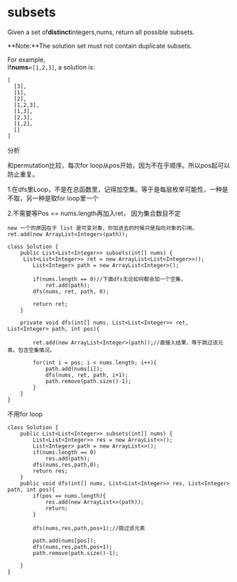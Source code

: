 # subsets

Given a set of**distinct**integers,nums, return all possible subsets.

**Note:**The solution set must not contain duplicate subsets.

For example,  
If**nums**=`[1,2,3]`, a solution is:

```text
[
  [3],
  [1],
  [2],
  [1,2,3],
  [1,3],
  [2,3],
  [1,2],
  []
]
```

分析

和permutation比较，每次for loop从pos开始，因为不在乎顺序。所以pos起可以防止重复。

1.在dfs里Loop，不是在总函数里，记得加空集。等于是每层枚举可能性，一种是不取，另一种是取for loop里一个

2.不需要等Pos == nums.length再加入ret， 因为集合数目不定

```text
new 一个的原因在于 list 是可变对象，你加进去的时候只是指向对象的引用。
ret.add(new ArrayList<Integer>(path));
```

```text
class Solution {
    public List<List<Integer>> subsets(int[] nums) {
     List<List<Integer>> ret = new ArrayList<List<Integer>>();
        List<Integer> path = new ArrayList<Integer>();

        if(nums.length == 0)//下面dfs无论如何都会加一个空集，
            ret.add(path);
        dfs(nums, ret, path, 0);

        return ret;
    }

    private void dfs(int[] nums, List<List<Integer>> ret, List<Integer> path, int pos){

        ret.add(new ArrayList<Integer>(path));//直接入结果，等于跳过该元素。包含空集情况。

        for(int i = pos; i < nums.length; i++){
            path.add(nums[i]);
            dfs(nums, ret, path, i+1);
            path.remove(path.size()-1);
        }
    }
}
```

不用for loop

```text
class Solution {
    public List<List<Integer>> subsets(int[] nums) {
        List<List<Integer>> res = new ArrayList<>();
        List<Integer> path = new ArrayList<>();
        if(nums.length == 0)
            res.add(path);
        dfs(nums,res,path,0);
        return res;
    }
    public void dfs(int[] nums, List<List<Integer>> res, List<Integer> path, int pos){
        if(pos == nums.length){
            res.add(new ArrayList<>(path));
            return;
        }
            
        dfs(nums,res,path,pos+1);//跳过该元素
        
        path.add(nums[pos]);
        dfs(nums,res,path,pos+1);
        path.remove(path.size()-1);
            
    }
}


```

